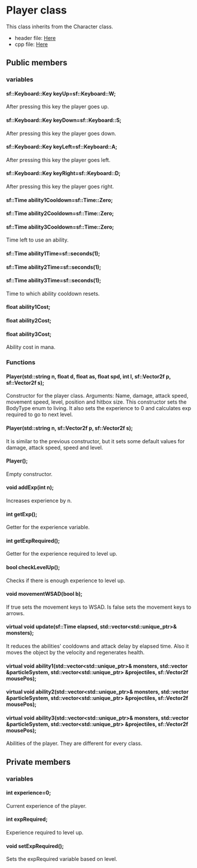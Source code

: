 # Player class

This class inherits from the Character class.


- header file: [Here](#)
- cpp file: [Here](#)

## Public members

### variables

#### sf::Keyboard::Key keyUp=sf::Keyboard::W;

After pressing this key the player goes up.

#### sf::Keyboard::Key keyDown=sf::Keyboard::S;

After pressing this key the player goes down.

#### sf::Keyboard::Key keyLeft=sf::Keyboard::A;

After pressing this key the player goes left.

#### sf::Keyboard::Key keyRight=sf::Keyboard::D;

After pressing this key the player goes right.

#### sf::Time ability1Cooldown=sf::Time::Zero;
#### sf::Time ability2Cooldown=sf::Time::Zero;
#### sf::Time ability3Cooldown=sf::Time::Zero;

Time left to use an ability.

#### sf::Time ability1Time=sf::seconds(1);
#### sf::Time ability2Time=sf::seconds(1);
#### sf::Time ability3Time=sf::seconds(1);

Time to which ability cooldown resets.

#### float ability1Cost;
#### float ability2Cost;
#### float ability3Cost;

Ability cost in mana.

### Functions

#### Player(std::string n, float d, float as, float spd, int l, sf::Vector2f p, sf::Vector2f s);

Constructor for the player class.
Arguments: Name, damage, attack speed, movement speed, level, position and hitbox size.
This constructor sets the BodyType enum to living.
It also sets the experience to 0 and calculates exp required to go to next level.

#### Player(std::string n, sf::Vector2f p, sf::Vector2f s);

It is similar to the previous constructor, but it sets some default values for damage, attack speed, speed and level.

#### Player();

Empty constructor.

#### void addExp(int n);

Increases experience by n.
  
#### int getExp();

Getter for the experience variable.

#### int getExpRequired();

Getter for the experience required to level up.

#### bool checkLevelUp();

Checks if there is enough experience to level up.

#### void movementWSAD(bool b);

If true sets the movement keys to WSAD.
Is false sets the movement keys to arrows.

#### virtual void update(sf::Time elapsed, std::vector<std::unique_ptr<Monster>>& monsters);
  
  It reduces the abilities' cooldowns and attack delay by elapsed time.
  Also it moves the object by the velocity and regenerates health.
  
#### virtual void ability1(std::vector<std::unique_ptr<Monster>>& monsters, std::vector<ParticleSystem> &particleSystem, std::vector<std::unique_ptr<Projectile>> &projectiles, sf::Vector2f mousePos);
#### virtual void ability2(std::vector<std::unique_ptr<Monster>>& monsters, std::vector<ParticleSystem> &particleSystem, std::vector<std::unique_ptr<Projectile>> &projectiles, sf::Vector2f mousePos);
#### virtual void ability3(std::vector<std::unique_ptr<Monster>>& monsters, std::vector<ParticleSystem> &particleSystem, std::vector<std::unique_ptr<Projectile>> &projectiles, sf::Vector2f mousePos);
  
Abilities of the player. They are different for every class.

## Private members
  ### variables
  
  #### int experience=0;
  
  Current experience of the player.
  
  #### int expRequired;
  
  Experience required to level up.
  
  #### void setExpRequired();
  
  Sets the expRequired variable based on level.
  
